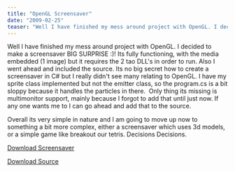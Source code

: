 ```yaml
---
title: "OpenGL Screensaver"
date: "2009-02-25"
teaser: "Well I have finished my mess around project with OpenGL. I decided to make a screensaver BIG SURPRISE :)! Its fully functioning, with the media embedded (1 image) but it requires the 2 tao DLL's in order to run. Also I went ahead and included the source. Its no big secret how to create a screensaver in C# but I really didn't see many relating to OpenGL..."
---
```


Well I have finished my mess around project with OpenGL. I decided to make a screensaver BIG SURPRISE :)! Its fully functioning, with the media embedded (1 image) but it requires the 2 tao DLL's in order to run. Also I went ahead and included the source. Its no big secret how to create a screensaver in C# but I really didn't see many relating to OpenGL. I have my sprite class implemented but not the emitter class, so the program.cs is a bit sloppy because it handles the particles in there.  Only thing its missing is multimonitor support, mainly because I forgot to add that until just now. If any one wants me to I can go ahead and add that to the source.

Overall its very simple in nature and I am going to move up now to something a bit more complex, either a screensaver which uses 3d models, or a simple game like breakout our tetris. Decisions Decisions.

[Download Screensaver](http://www.somethinghitme.com/wp-content/uploads/2009/02/bigbang.zip)

[Download Source](http://www.somethinghitme.com/wp-content/uploads/2009/02/openglplay.zip)
